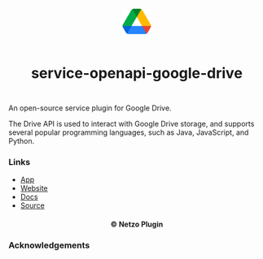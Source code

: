 <div align="center">
  <a href="https://netzo.io" target="_blank" >
    <img height="50" src="https://raw.githubusercontent.com/netzoio/netzo/main/plugins/services/service-openapi-google-drive/src/assets/icon.png" style="margin: 12px 0px" />
  </a>

  <h1 style="padding: 6px 0px 24px 0px">service-openapi-google-drive</h1>
</div>

An open-source service plugin for Google Drive.

The Drive API is used to interact with Google Drive storage, and supports several popular programming languages, such as Java, JavaScript, and Python.


### Links

- [App](https://app.netzo.io)
- [Website](https://netzo.io)
- [Docs](https://netzo.io/docs/introduction)
- [Source](https://api.apis.guru/v2/specs/googleapis.com/drive/v3/openapi.json)

<div align="center">
  <h4>© Netzo Plugin</h4>
</div>

### Acknowledgements

